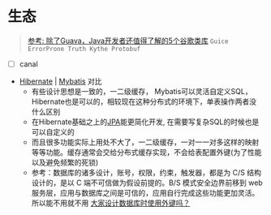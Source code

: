 # 生态

> [参考: 除了Guava，Java开发者还值得了解的5个谷歌类库](http://www.techug.com/post/forget-guava-5-google-libraries-java-developers.html)
`Guice ErrorProne Truth Kythe Protobuf`

- [ ] canal


- [Hibernate](/Java/Ecosystem/Hibernate.md) | [Mybatis](/Java/Ecosystem/Mybatis.md) 对比
    - 有些设计思想是一致的，一二级缓存， Mybatis可以灵活自定义SQL，Hibernate也是可以的，相较现在这种分布式的环境下，单表操作两者没什么区别
    - 在Hibernate基础之上的[JPA](/Java/Ecosystem/JPA.md)能更简化开发, 在需要写复杂SQL的时候也是可以自定义的
    - 而且很多功能实际上用处不大了，一二级缓存，一对一一对多这样的映射 等等功能。缓存通常会交给分布式缓存实现，不会给表配置外键(为了性能以及避免频繁的死锁) 
    - 参考：数据库的诸多设计，账号，权限，约束，触发器，都是为 C/S 结构设计的，是以 C 端不可信做为假设前提的。B/S 模式安全边界前移到 web 服务层，应用与数据库之间是可信的，应用自行完成这些功能更加灵活。所以能不用就不用 [大家设计数据库时使用外键吗？](https://www.zhihu.com/question/19600081)

